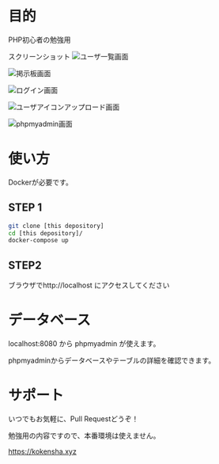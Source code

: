 # 目的

PHP初心者の勉強用

スクリーンショット
![ユーザ一覧画面](https://github.com/kawashimaken/docker-lamp-lesson/raw/master/screenshot/member.png)

![掲示板画面](https://github.com/kawashimaken/docker-lamp-lesson/raw/master/screenshot/bbs.png)

![ログイン画面](https://github.com/kawashimaken/docker-lamp-lesson/raw/master/screenshot/login.png)

![ユーザアイコンアップロード画面](https://github.com/kawashimaken/docker-lamp-lesson/raw/master/screenshot/upload.png)

![phpmyadmin画面](https://github.com/kawashimaken/docker-lamp-lesson/raw/master/screenshot/phpmyadmin.png)


# 使い方

Dockerが必要です。


## STEP 1
```bash
git clone [this depository]
cd [this depository]/
docker-compose up
```


## STEP2

ブラウザでhttp://localhost にアクセスしてください


# データベース

localhost:8080 から phpmyadmin が使えます。

phpmyadminからデータベースやテーブルの詳細を確認できます。

# サポート

いつでもお気軽に、Pull Requestどうぞ！

勉強用の内容ですので、本番環境は使えません。

https://kokensha.xyz




